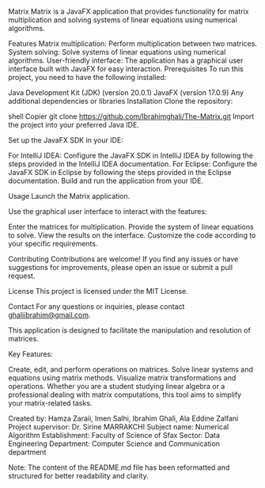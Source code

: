 Matrix
Matrix is a JavaFX application that provides functionality for matrix multiplication and solving systems of linear equations using numerical algorithms.

Features
Matrix multiplication: Perform multiplication between two matrices.
System solving: Solve systems of linear equations using numerical algorithms.
User-friendly interface: The application has a graphical user interface built with JavaFX for easy interaction.
Prerequisites
To run this project, you need to have the following installed:

Java Development Kit (JDK) (version 20.0.1)
JavaFX (version 17.0.9)
Any additional dependencies or libraries
Installation
Clone the repository:

shell
Copier
git clone https://github.com/Ibrahimghali/The-Matrix.git
Import the project into your preferred Java IDE.

Set up the JavaFX SDK in your IDE:

For IntelliJ IDEA: Configure the JavaFX SDK in IntelliJ IDEA by following the steps provided in the IntelliJ IDEA documentation.
For Eclipse: Configure the JavaFX SDK in Eclipse by following the steps provided in the Eclipse documentation.
Build and run the application from your IDE.

Usage
Launch the Matrix application.

Use the graphical user interface to interact with the features:

Enter the matrices for multiplication.
Provide the system of linear equations to solve.
View the results on the interface.
Customize the code according to your specific requirements.

Contributing
Contributions are welcome! If you find any issues or have suggestions for improvements, please open an issue or submit a pull request.

License
This project is licensed under the MIT License.

Contact
For any questions or inquiries, please contact ghaliibrahim@gmail.com.

This application is designed to facilitate the manipulation and resolution of matrices.

Key Features:

Create, edit, and perform operations on matrices.
Solve linear systems and equations using matrix methods.
Visualize matrix transformations and operations.
Whether you are a student studying linear algebra or a professional dealing with matrix computations, this tool aims to simplify your matrix-related tasks.

Created by: Hamza Zaraii, Imen Salhi, Ibrahim Ghali, Ala Eddine Zalfani
Project supervisor: Dr. Sirine MARRAKCHI
Subject name: Numerical Algorithm
Establishment: Faculty of Science of Sfax
Sector: Data Engineering
Department: Computer Science and Communication department

Note: The content of the README.md file has been reformatted and structured for better readability and clarity.
